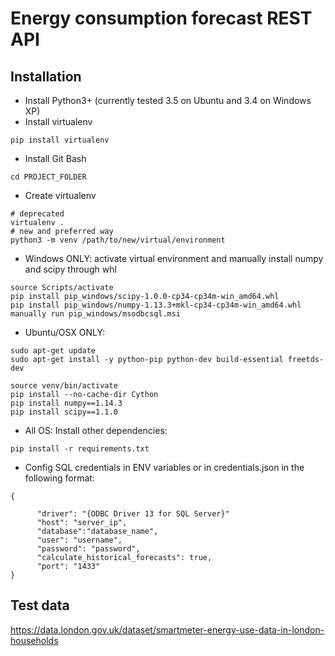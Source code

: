 # Energy consumption forecast REST API
## Installation
* Install Python3+ (currently tested 3.5 on Ubuntu and 3.4 on Windows XP)
* Install virtualenv
```
pip install virtualenv
```
* Install Git Bash
```
cd PROJECT_FOLDER
```
* Create virtualenv
```
# deprecated
virtualenv .
# new and preferred way
python3 -m venv /path/to/new/virtual/environment
```
* Windows ONLY: activate virtual environment and manually install numpy and scipy through whl 
```
source Scripts/activate
pip install pip_windows/scipy-1.0.0-cp34-cp34m-win_amd64.whl
pip install pip_windows/numpy-1.13.3+mkl-cp34-cp34m-win_amd64.whl
manually run pip_windows/msodbcsql.msi
```
* Ubuntu/OSX ONLY:
```
sudo apt-get update
sudo apt-get install -y python-pip python-dev build-essential freetds-dev

source venv/bin/activate
pip install --no-cache-dir Cython
pip install numpy==1.14.3
pip install scipy==1.1.0
```
* All OS: Install other dependencies:
```
pip install -r requirements.txt
```

* Config SQL credentials in ENV variables or in credentials.json in the following format:
```
{

      "driver": "{ODBC Driver 13 for SQL Server}"
      "host": "server_ip",
      "database":"database_name",
      "user": "username",
      "password": "password",
      "calculate_historical_forecasts": true,
      "port": "1433"
}
```


## Test data
https://data.london.gov.uk/dataset/smartmeter-energy-use-data-in-london-households